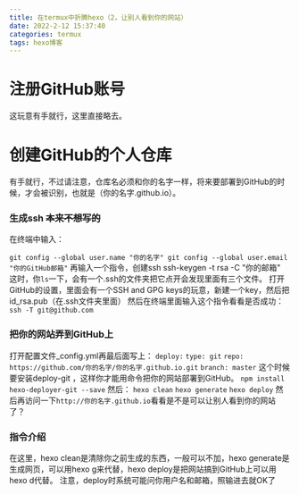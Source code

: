 ```yaml
---
title: 在termux中折腾hexo（2，让别人看到你的网站）
date: 2022-2-12 15:37:40
categories: termux
tags: hexo博客
---
```

# 注册GitHub账号
这玩意有手就行，这里直接略去。
# 创建GitHub的个人仓库
有手就行，不过请注意，仓库名必须和你的名字一样，将来要部署到GitHub的时候，才会被识别，也就是（你的名字.github.io）。
### 生成ssh ~~本来不想写的~~
在终端中输入：
<!-- more -->
`git config --global user.name "你的名字"
git config --global user.email "你的GitHub邮箱"`
再输入一个指令，创建ssh
ssh-keygen -t rsa -C "你的邮箱"
这时，你`ls`一下，会有一个.ssh的文件夹把它点开会发现里面有三个文件。
打开GitHub的设置，里面会有一个SSH and GPG keys的玩意，新建一个key，然后把id_rsa.pub（在.ssh文件夹里面）
然后在终端里面输入这个指令看看是否成功：
`ssh -T git@github.com`
### 把你的网站弄到GitHub上
打开配置文件_config.yml再最后面写上：
`deploy:`
  `type: git`
  `repo: https://github.com/你的名字/你的名字.github.io.git`
  `branch: master`
这个时候要安装deploy-git ，这样你才能用命令把你的网站部署到GitHub。
`npm install hexo-deployer-git --save`
然后：
`hexo clean`
`hexo generate`
`hexo deploy`
然后再访问一下`http://你的名字.github.io`看看是不是可以让别人看到你的网站了？
### 指令介绍
在这里，hexo clean是清除你之前生成的东西，一般可以不加，hexo generate是生成网页，可以用hexo g来代替，hexo deploy是把网站搞到GitHub上可以用hexo d代替。
注意，deploy时系统可能问你用户名和邮箱，照输进去就OK了
